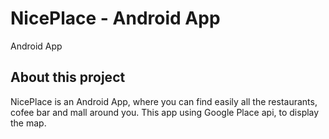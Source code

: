 # NicePlace - Android App
Android App

## About this project
NicePlace is an Android App, where you can find easily all the restaurants, cofee bar and mall around you.
This app using Google Place api, to display the map.
